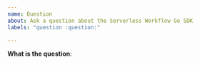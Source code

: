 ```yaml
---
name: Question
about: Ask a question about the Serverless Workflow Go SDK
labels: "question :question:"

---
```


**What is the question**:
